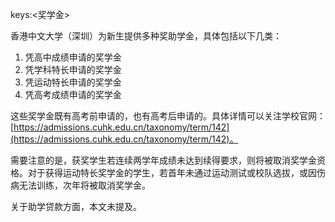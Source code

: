 keys:<奖学金>


香港中文大学（深圳）为新生提供多种奖助学金，具体包括以下几类：

1. 凭高中成绩申请的奖学金
2. 凭学科特长申请的奖学金
3. 凭运动特长申请的奖学金
4. 凭高考成绩申请的奖学金

这些奖学金既有高考前申请的，也有高考后申请的。具体详情可以关注学校官网：[https://admissions.cuhk.edu.cn/taxonomy/term/142](https://admissions.cuhk.edu.cn/taxonomy/term/142)。

需要注意的是，获奖学生若连续两学年成绩未达到续得要求，则将被取消奖学金资格。对于获得运动特长奖学金的学生，若首年未通过运动测试或校队选拔，或因伤病无法训练，次年将被取消奖学金。

关于助学贷款方面，本文未提及。